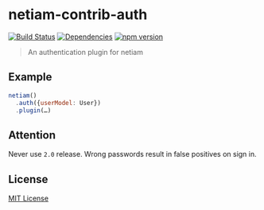 # netiam-contrib-auth

[![Build Status](https://travis-ci.org/netiam/contrib-auth.svg)](https://travis-ci.org/netiam/contrib-auth)
[![Dependencies](https://david-dm.org/netiam/contrib-auth.svg)](https://david-dm.org/netiam/contrib-auth)
[![npm version](https://badge.fury.io/js/netiam-contrib-auth.svg)](http://badge.fury.io/js/netiam-contrib-auth)

> An authentication plugin for netiam

## Example

```js
netiam()
  .auth({userModel: User})
  .plugin(…)
```

## Attention

Never use `2.0` release. Wrong passwords result in false positives on sign in.

## License

[MIT License](http://en.wikipedia.org/wiki/MIT_License)
